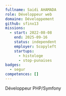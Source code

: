 ```yaml
---
fullname: Saidi AHAMADA
role: Développeur web
domaine: Développement
github: sfinx13
missions:
  - start: 2022-08-08
    end: 2025-09-16
    status: independent
    employer: Scopyleft
    startups:
      - histologe
      - stop-punaises
badges:
  - segur
competences: []
---
```

Développeur PHP/Symfony
